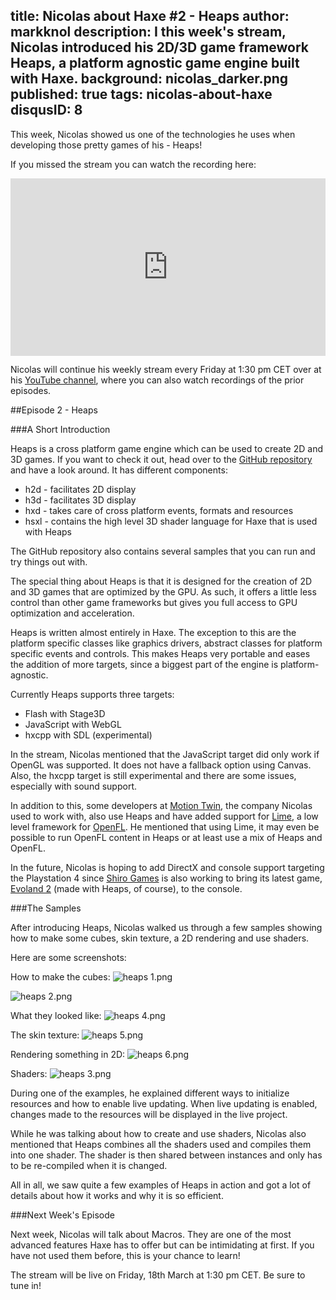 title: Nicolas about Haxe #2 - Heaps
author: markknol
description: I this week's stream, Nicolas introduced his 2D/3D game framework Heaps, a platform agnostic game engine built with Haxe. 
background: nicolas_darker.png
published: true
tags: nicolas-about-haxe
disqusID: 8
---

This week, Nicolas showed us one of the technologies he uses when developing those pretty games of his - Heaps! 

If you missed the stream you can watch the recording here:

<div style="text-align:center" markdown="1">
	<div style="position:relative;height:0;padding-bottom:56.25%"><iframe src="https://www.youtube.com/embed/-WeGME_T9Ew?ecver=2" width="640" height="360" frameborder="0" style="position:absolute;width:100%;height:100%;left:0" allowfullscreen><a href="https://www.youtube.com/watch?feature=player_embedded&v=-WeGME_T9Ew" target="_blank">
        <img src="https://img.youtube.com/vi/-WeGME_T9Ew/0.jpg" alt="Nicolas about Haxe Episode 2 Heaps" />
    </a></iframe></div>
</div>

Nicolas will continue his weekly stream every Friday at 1:30 pm CET over at his [YouTube channel](https://www.youtube.com/user/MTwarp), where you can also watch recordings of the prior episodes.

##Episode 2 - Heaps

###A Short Introduction

Heaps is a cross platform game engine which can be used to create 2D and 3D games. If you want to check it out, head over to the [GitHub repository](https://github.com/ncannasse/heaps) and have a look around. It has different components:

* h2d - facilitates 2D display
* h3d - facilitates 3D display
* hxd - takes care of cross platform events, formats and resources
* hsxl - contains the high level 3D shader language for Haxe that is used with Heaps

The GitHub repository also contains several samples that you can run and try things out with.

The special thing about Heaps is that it is designed for the creation of 2D and 3D games that are optimized by the GPU. As such, it offers a little less control than other game frameworks but gives you full access to GPU optimization and acceleration.

Heaps is written almost entirely in Haxe. The exception to this are the platform specific classes like graphics drivers, abstract classes for platform specific events and controls. This makes Heaps very portable and eases the addition of more targets, since a biggest part of the engine is platform-agnostic.

Currently Heaps supports three targets:

* Flash with Stage3D
* JavaScript with WebGL
* hxcpp with SDL (experimental)

In the stream, Nicolas mentioned that the JavaScript target did only work if OpenGL was supported. It does not have a fallback option using Canvas. Also, the hxcpp target is still experimental and there are some issues, especially with sound support.

In addition to this, some developers at [Motion Twin](https://motion-twin.com/en/), the company Nicolas used to work with, also use Heaps and have added support for [Lime](https://github.com/openfl/lime), a low level framework for [OpenFL](http://www.openfl.org/). He mentioned that using Lime, it may even be possible to run OpenFL content in Heaps or at least use a mix of Heaps and OpenFL.

In the future, Nicolas is hoping to add DirectX and console support targeting the Playstation 4 since [Shiro Games](http://shirogames.com/) is also working to bring its latest game, [Evoland 2](http://www.evoland2.com/) (made with Heaps, of course), to the console.

###The Samples

After introducing Heaps, Nicolas walked us through a few samples showing how to make some cubes, skin texture, a 2D rendering and use shaders.

Here are some screenshots:

How to make the cubes:
![heaps 1.png](heaps_1.png)

![heaps 2.png](heaps_2.png)

What they looked like:
![heaps 4.png](heaps_4.png)

The skin texture:
![heaps 5.png](heaps_5.png)

Rendering something in 2D:
![heaps 6.png](heaps_6.png)

Shaders:
![heaps 3.png](heaps_3.png)

During one of the examples, he explained different ways to initialize resources and how to enable live updating. When live updating is enabled, changes made to the resources will be displayed in the live project.

While he was talking about how to create and use shaders, Nicolas also mentioned that Heaps combines all the shaders used and compiles them into one shader. The shader is then shared between instances and only has to be re-compiled when it is changed. 

All in all, we saw quite a few examples of Heaps in action and got a lot of details about how it works and why it is so efficient.

###Next Week's Episode

Next week, Nicolas will talk about Macros. They are one of the most advanced features Haxe has to offer but can be intimidating at first. If you have not used them before, this is your chance to learn!

The stream will be live on Friday, 18th March at 1:30 pm CET. Be sure to tune in!

